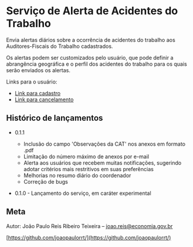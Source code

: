 # Serviço de Alerta de Acidentes do Trabalho

Envia alertas diários sobre a ocorrência de acidentes do trabalho aos Auditores-Fiscais do Trabalho cadastrados. 

Os alertas podem ser customizados pelo usuário, que pode definir a abrangência geográfica e o perfil dos 
acidentes do trabalho para os quais serão enviados os alertas. 

Links para o usuário:

 - [Link para cadastro](https://forms.gle/eGjE2vTw8ngeNCBGA)
 - [Link para cancelamento](https://forms.gle/eGjE2vTw8ngeNCBGA)

## Histórico de lançamentos

* 0.1.1
    * Inclusão do campo 'Observações da CAT' nos anexos em formato .pdf
    * Limitação do número máximo de anexos por e-mail
    * Alerta aos usuários que recebem muitas notificações, sugerindo adotar critérios mais restritivos em suas preferências
    * Melhorias no resumo diário do coordenador
    * Correção de bugs
  

* 0.1.0 - Lançamento do serviço, em caráter experimental

## Meta

Autor: João Paulo Reis Ribeiro Teixeira – joao.reis@economia.gov.br

[https://github.com/joaopaulorrt/](https://github.com/joaopaulorrt/)
